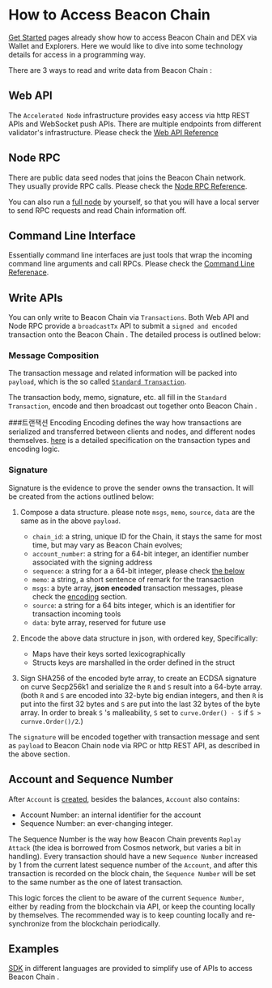# How to Access Beacon Chain 

[Get Started](get-started.md) pages already show how to access Beacon Chain and DEX via
Wallet and Explorers. Here we would like to dive into some technology details for access
in a programming way.

There are 3 ways to read and write data from Beacon Chain :

## Web API
The `Accelerated Node` infrastructure provides easy access via http REST APIs and WebSocket
push APIs. There are multiple endpoints from different validator's infrastructure. Please
check the [Web API Reference](api-reference/dex-api/paths.md)

## Node RPC
There are public data seed nodes that joins the Beacon Chain  network. They usually
provide RPC calls. Please check the [Node RPC Reference](api-reference/node-rpc.md).

You can also run a [full node](fullnode.md) by yourself, so that you will have a local server
to send RPC requests and read Chain information off.

## Command Line Interface
Essentially command line interfaces are just tools that wrap the incoming command line arguments and call RPCs. Please check the [Command Line Referenace](api-reference/cli.md).


## Write APIs
You can only write to Beacon Chain  via `Transactions`. Both Web API and Node RPC provide
a `broadcastTx` API to submit a `signed and encoded` transaction onto the Beacon Chain . The detailed process is outlined below:

### Message Composition
The transaction message and related information will be packed into `payload`, which is the so called [`Standard Transaction`](encoding.md#standard-transaction-to-use-and-encode-for-binance_chain).

The transaction body, memo, signature, etc. all fill in the `Standard Transaction`, encode and then broadcast out together onto Beacon Chain .

###트랜잭션 Encoding
Encoding defines the way how transactions are serialized and transferred between clients and nodes,
and different nodes themselves. [here](encoding.md) is a detailed specification on the transaction
types and encoding logic.

### Signature
Signature is the evidence to prove the sender owns the transaction. It will be created from the actions outlined below:

1. Compose a data structure. please note `msgs`, `memo`, `source`, `data` are the same as in the above `payload`.

    - `chain_id`: a string, unique ID for the Chain, it stays the same for most time, but may vary as Beacon Chain  evolves;
    - `account_number`: a string for a 64-bit integer, an identifier number associated with the signing address
    - `sequence`: a string for a a 64-bit integer, please check [the below](#account_and_sequence_number)
    - `memo`: a string, a short sentence of remark for the transaction
    - `msgs`: a byte array, **json encoded** transaction messages, please check the [encoding](encoding.md) section.
    - `source`: a string for a 64 bits integer, which is an identifier for transaction incoming tools
    - `data`: byte array, reserved for future use


2. Encode the above data structure in json, with ordered key, Specifically:

    - Maps have their keys sorted lexicographically
    - Structs keys are marshalled in the order defined in the struct


3. Sign SHA256 of the encoded byte array, to create an ECDSA signature on curve Secp256k1 and serialize the `R` and `S` result into a 64-byte array. (both `R` and `S` are encoded into 32-byte big endian integers, and then `R` is put into the first 32 bytes and `S` are put into the last 32 bytes of the byte array. In order to break `S` 's malleability, `S` set to `curve.Order() - S` if `S > curnve.Order()/2`.)

The `signature` will be encoded together with transaction message and sent as `payload` to Beacon Chain  node via RPC or http REST API, as described in the above section.

## Account and Sequence Number

After `Account` is [created](transfer.md#account_and_balance), besides the balances, `Account` also contains:

- Account Number: an internal identifier for the account
- Sequence Number: an ever-changing integer.

The Sequence Number is the way how Beacon Chain  prevents `Replay Attack` (the idea is borrowed from Cosmos
network, but varies a bit in handling). Every transaction should have a new `Sequence Number` increased by
1 from the current latest sequence number of the `Account`, and after this transaction is recorded on the
block chain, the `Sequence Number` will be set to the same number as the one of latest transaction.

This logic forces the client to be aware of the current `Sequence Number`, either by reading from the
blockchain via API, or keep the counting locally by themselves. The recommended way is to keep
counting locally and re-synchronize from the blockchain periodically.

## Examples

[SDK](api-reference/sdk.md) in different languages are provided to simplify use of APIs to access Beacon Chain .
